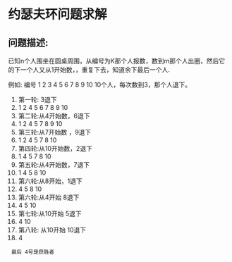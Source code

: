 # 约瑟夫环问题求解
## 问题描述:
  已知n个人围坐在圆桌周围，从编号为K那个人报数，数到m那个人出圈，然后它的下一个人又从1开始数，，重复下去，知道余下最后一个人.
  
  例如:
     编号 1 2 3 4 5 6 7 8 9 10  10个人，每次数到3，那个人退下。
 1.    第一轮: 3退下
 2.    1 2 4 5 6 7 8 9 10 
 3.    第二轮:从4开始数，6退下
 4.    1 2 4 5 7 8 9 10
 5.   第三轮:从7开始数 ，9退下
 6.    1 2 4 5 7 8 10
 7.    第四轮:从10开始数，2退下
 8.    1 4 5 7 8 10
 9.    第五轮:从4开始数，7退下
 10.    1 4 5 8 10
 11.    第六轮:从8开始，1退下
 12.    4 5 8 10
 13.    第六轮:从4开始 8退下
 14.    4 5 10
 15.    第七轮:从10开始 5退下
 16.    4 10
 17.    第八轮: 从10开始 10退下
 18.    4
     
     最后 4号是获胜者
     
      
